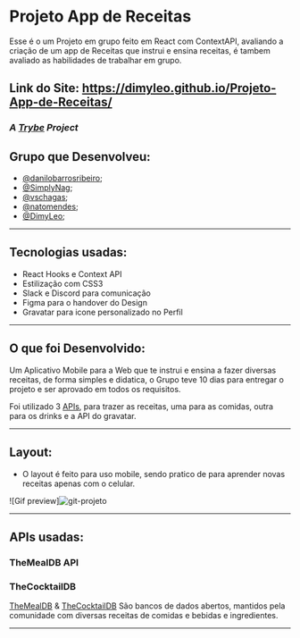 # Projeto App de Receitas
Esse é o um Projeto em grupo feito em React com ContextAPI, avaliando a criação de um app de Receitas que instrui e ensina receitas, é tambem avaliado as habilidades de trabalhar em grupo.

## Link do Site: https://dimyleo.github.io/Projeto-App-de-Receitas/

### _A [Trybe](https://www.betrybe.com/) Project_

## Grupo que Desenvolveu:

  - [@danilobarrosribeiro](https://github.com/danilobarrosribeiro);
  - [@SimplyNag](https://github.com/SimplyNag);
  - [@vschagas](https://github.com/vschagas);
  - [@natomendes](https://github.com/natomendes);
  - [@DimyLeo](https://github.com/DimyLeo);

---
## Tecnologias usadas:

  - React Hooks e Context API
  - Estilização com CSS3
  - Slack e Discord para comunicação
  - Figma para o handover do Design
  - Gravatar para icone personalizado no Perfil

---
## O que foi Desenvolvido:

Um Aplicativo Mobile para a Web que te instrui e ensina a fazer diversas receitas, de forma simples e didatica, 
o Grupo teve 10 dias para entregar o projeto e ser aprovado em todos os requisitos.

Foi utilizado 3 [APIs](#apis-used), para trazer as receitas, uma para as comidas, outra para os drinks e a API do gravatar.

---
## Layout:
  
  - O layout é feito para uso mobile, sendo pratico de para aprender novas receitas apenas com o celular.

  ![Gif preview]<img src='' alt='git-projeto' />

---
## APIs usadas:
### TheMealDB API
### TheCocktailDB

[TheMealDB](https://www.themealdb.com/) & [TheCocktailDB](https://www.thecocktaildb.com/) São bancos de dados abertos, mantidos pela comunidade com diversas receitas de comidas e bebidas e ingredientes.

---
